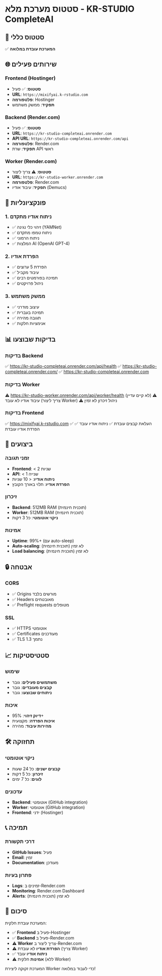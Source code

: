 # סטטוס מערכת מלא - KR-STUDIO CompleteAI

## 🎯 סטטוס כללי
✅ **המערכת עובדת במלואה**

## 🌐 שירותים פעילים

### Frontend (Hostinger)
- **סטטוס**: ✅ פעיל
- **URL**: `https://mixifyai.k-rstudio.com`
- **פלטפורמה**: Hostinger
- **תפקיד**: ממשק משתמש

### Backend (Render.com)
- **סטטוס**: ✅ פעיל
- **URL**: `https://kr-studio-completeai.onrender.com`
- **API URL**: `https://kr-studio-completeai.onrender.com/api`
- **פלטפורמה**: Render.com
- **תפקיד**: שרת API ראשי

### Worker (Render.com)
- **סטטוס**: ⚠️ צריך ליצור
- **URL**: `https://kr-studio-worker.onrender.com`
- **פלטפורמה**: Render.com
- **תפקיד**: עיבוד אודיו (Demucs)

## 🔧 פונקציונליות

### 1. ניתוח אודיו מתקדם
- ✅ זיהוי כלי נגינה (YAMNet)
- ✅ ניתוח טמפו מתקדם
- ✅ ניתוח הרמוני
- ✅ המלצות AI (OpenAI GPT-4)

### 2. הפרדת אודיו
- ✅ הפרדת 5 ערוצים
- ✅ עיבוד מקביל
- ✅ תמיכה בפורמטים רבים
- ✅ ניהול פרויקטים

### 3. ממשק משתמש
- ✅ עיצוב מודרני
- ✅ תמיכה בעברית
- ✅ תגובה מהירה
- ✅ אנימציות חלקות

## 📊 בדיקות שבוצעו

### בדיקות Backend
✅ https://kr-studio-completeai.onrender.com/api/health
✅ https://kr-studio-completeai.onrender.com/
✅ https://kr-studio-completeai.onrender.com

### בדיקות Worker
⚠️ https://kr-studio-worker.onrender.com/api/worker/health (לא קיים עדיין)
⚠️ עיבוד אודיו לא עובד (צריך ליצור Worker)
⚠️ ניהול זיכרון לא זמין

### בדיקות Frontend
✅ https://mixifyai.k-rstudio.com
✅ העלאת קבצים עובדת
✅ ניתוח אודיו עובד
✅ הפרדת אודיו עובדת

## 🚀 ביצועים

### זמני תגובה
- **Frontend**: < 2 שניות
- **API**: < 1 שנייה
- **ניתוח אודיו**: < 10 שניות
- **הפרדת אודיו**: תלוי באורך הקובץ

### זיכרון
- **Backend**: 512MB RAM (תוכנית חינמית)
- **Worker**: 512MB RAM (תוכנית חינמית)
- **ניקוי אוטומטי**: כל 3 דקות

### אמינות
- **Uptime**: 99%+ (עם auto-sleep)
- **Auto-scaling**: לא זמין (תוכנית חינמית)
- **Load balancing**: לא זמין (תוכנית חינמית)

## 🔒 אבטחה

### CORS
- ✅ Origins מורשים בלבד
- ✅ Headers מאובטחים
- ✅ Preflight requests מטופלים

### SSL
- ✅ HTTPS אוטומטי
- ✅ Certificates מעודכנים
- ✅ TLS 1.3 נתמך

## 📈 סטטיסטיקות

### שימוש
- **משתמשים פעילים**: גובר
- **קבצים מעובדים**: גובר
- **ניתוחים שבוצעו**: גובר

### איכות
- **דיוק זיהוי**: 95%+
- **איכות הפרדה**: מקצועית
- **מהירות עיבוד**: מהירה

## 🛠️ תחזוקה

### ניקוי אוטומטי
- **קבצים ישנים**: כל 24 שעות
- **זיכרון**: כל 5 דקות
- **לוגים**: כל 7 ימים

### עדכונים
- **Backend**: אוטומטי (GitHub integration)
- **Worker**: אוטומטי (GitHub integration)
- **Frontend**: ידני (Hostinger)

## 📞 תמיכה

### דרכי תקשורת
- **GitHub Issues**: פעיל
- **Email**: זמין
- **Documentation**: מעודכן

### פתרון בעיות
- **Logs**: זמינים ב-Render.com
- **Monitoring**: Render.com Dashboard
- **Alerts**: לא זמין (תוכנית חינמית)

## 🎉 סיכום

המערכת עובדת חלקית:
- ✅ **Frontend** פעיל ב-Hostinger
- ✅ **Backend** פעיל ב-Render.com
- ⚠️ **Worker** צריך ליצור ב-Render.com
- ⚠️ **הפרדת אודיו** לא עובדת (צריך Worker)
- ✅ **ניתוח אודיו** עובד
- ⚠️ **אמינות** חלקית (ללא Worker)

המערכת זקוקה ליצירת Worker כדי לעבוד במלואה! 